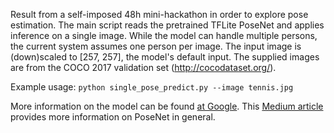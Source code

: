 Result from a self-imposed 48h mini-hackathon in order to explore pose estimation. The main script reads the pretrained TFLite PoseNet and applies inference on a single image. While the model can handle multiple persons, the current system assumes one person per image. The input image is (down)scaled to [257, 257], the model's default input. The supplied images are from the COCO 2017 validation set (http://cocodataset.org/). 

Example usage: `python single_pose_predict.py --image tennis.jpg`

More information on the model can be found [at Google](https://www.tensorflow.org/lite/models/pose_estimation/overview). This [Medium article](https://medium.com/tensorflow/real-time-human-pose-estimation-in-the-browser-with-tensorflow-js-7dd0bc881cd5) provides more information on PoseNet in general.
